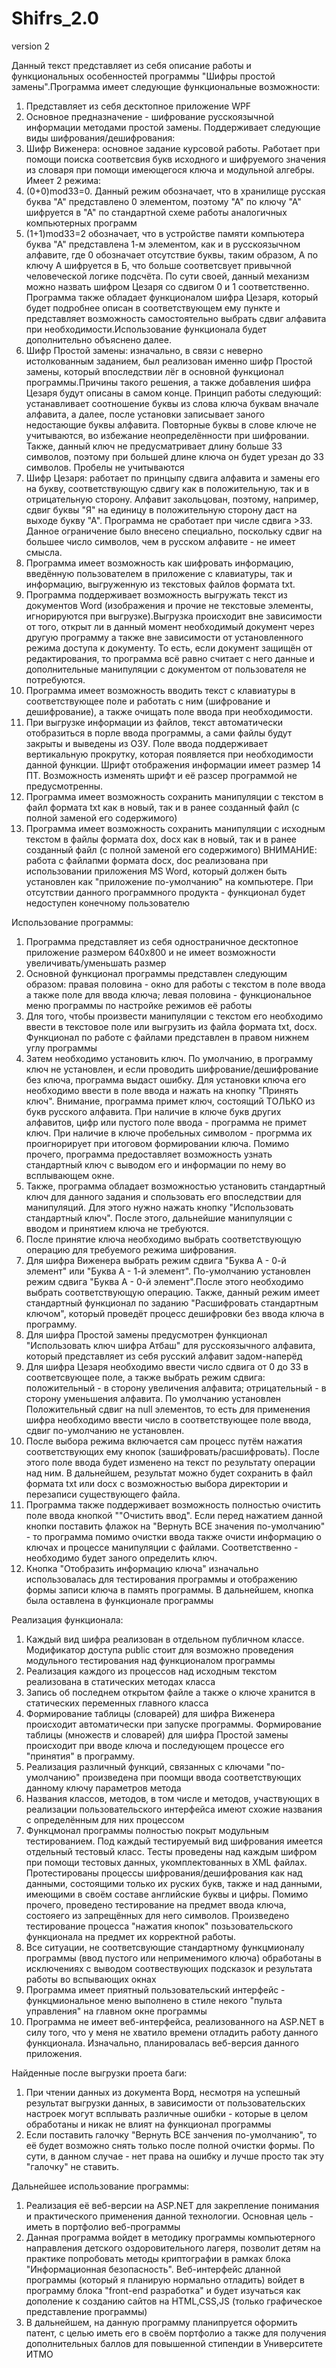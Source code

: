 # Shifrs_2.0
 version 2
 
 Данный текст представляет из себя описание работы и функциональных особенностей программы "Шифры простой замены".Программа имеет следующие функциональные возможности:
 
1. Представляет из себя десктопное приложение WPF
2. Основное предназначение - шифрование русскоязычной информации методами простой замены. Поддерживает следующие виды шифрования/дешифрования:
3. Шифр Виженера: основное задание курсовой работы. Работает при помощи поиска соответсвия букв исходного и шифруемого значения из словаря при помощи имеющегося ключа и модульной алгебры. Имеет 2 режима: 
4. (0+0)mod33=0. Данный режим обозначает, что в хранилище русская буква "А" представлено 0 элементом, поэтому "А" по ключу "А" шифруется в "А" по стандартной схеме работы аналогичных компьютерных программ 
5. (1+1)mod33=2 обозначает, что в устройстве памяти компьютера буква "А" представлена 1-м элементом, как и в русскоязычном алфавите, где 0 обозначает отсутствие буквы, таким образом, А по ключу А шифруется в Б, что больше соответсвует привычной человеческой логике подсчёта. По сути своей, данный механизм можно назвать шифром Цезаря со сдвигом 0 и 1 соответственно. Программа также обладает функционалом шифра Цезаря, который будет подробнее описан в соответствующем ему пункте и представляет возможность самостоятельно выбрать сдвиг алфавита при необходимости.Использование функционала будет дополнительно объяснено далее.
6. Шифр Простой замены: изначально, в связи с неверно истолкованным заданием, был реализован именно шифр Простой замены, который впоследствии лёг в основной функционал программы.Причины такого решения, а также добавления шифра Цезаря будут описаны в самом конце. Принцип работы следующий: устанавливает соотношение буквы из слова ключа буквам вначале алфавита, а далее, после установки записывает заного недостающие буквы алфавита. Повторные буквы в слове ключе не учитываются, во избежание неопределённости при шифровании. Также, данный ключ не предусматривает длину больше 33 символов, поэтому при большей длине ключа он будет урезан до 33 символов. Пробелы не учитываются
7. Шифр Цезаря: работает по принцыпу сдвига алфавита и замены его на букву, соответствующую сдвигу как в положительную, так и в отрицательную сторону. Алфавит закольцован, поэтому, например, сдвиг буквы "Я" на единицу в положительную сторону даст на выходе букву "А". Программа не сработает при числе сдвига >33. Данное ограничение было внесено специально, поскольку сдвиг на большее число символов, чем в русском алфавите - не имеет смысла. 
8. Программа имеет возможность как шифровать информацию, введённую пользователем в приложение с клавиатуры, так и информацию, выгруженную из текстовых файлов формата txt.
9. Программа поддерживает возможность выгружать текст из документов Word (изображения и прочие не текстовые элементы, игнорируются при выгрузке).Выгрузка происходит вне зависимости от того, открыт ли в данный момент необходимый документ через другую программу а также вне зависимости от установленного режима доступа к документу. То есть, если документ защищён от редактирования, то программа всё равно считает с него данные и дополнительные манипуляции с документом от пользователя не потребуются.
10. Программа имеет возможность вводить текст с клавиатуры в соответствующее поле и работать с ним (шифрование и дешифрование), а также очищать поле ввода при необходимости.
11. При выгрузке информации из файлов, текст автоматически отобразиться в порле ввода программы, а сами файлы будут закрыты и выведены из ОЗУ. Поле ввода поддерживает вертикальную прокрутку, которая появляется при необходимости данной функции. Шрифт отображения информации имеет размер 14 ПТ. Возможность изменять шрифт и её разсер программой не предусмотренны.
12. Программа имеет возможность сохранить манипуляции с текстом в файл формата txt как в новый, так и в ранее созданный файл (с полной заменой его содержимого)
13. Программа имеет возможность сохранить манипуляции с исходным текстом в файлы формата dox, docx как в новый, так и в ранее созданный файл (с полной заменой его содержимого)
ВНИМАНИЕ: работа с файлапми формата docx, doc реализована при использовании приложения MS Word, который должен быть установлен как "приложение по-умолчанию" на компьютере. При отсутствии данного программного продукта - функционал будет недоступен конечному пользователю
 
Использование программы:
1. Программа представляет из себя одностраничное десктопное приложение размером 640х800 и не имеет возможности увеличивать/уменьшать размер
2. Основной функционал программы представлен следующим образом: правая половина - окно для работы с текстом в поле ввода а также поле для ввода ключа; левая половина - функциональное меню программы по настройке режимов её работы
3. Для того, чтобы произвести манипуляции с текстом его необходимо ввести в текстовое поле или выгрузить из файла формата txt, docx. Функционал по работе с файлами представлен в правом нижнем углу программы
4. Затем необходимо установить ключ. По умолчанию, в программу ключ не установлен, и если проводить шифрование/дешифрование без ключа, программа выдаст ошибку. Для установки ключа его необходимо ввести в поле ввода и нажать на кнопку "Принять ключ". Внимание, программа примет ключ, состоящий ТОЛЬКО из букв русского алфавита. При наличие в ключе букв других алфавитов, цифр или пустого поле ввода - программа не примет ключ. При наличие в ключе пробельных символом - прогрмма их проигнорирует при итоговом формировании ключа. Помимо прочего, программа предоставляет возможность узнать стандартный ключ с выводом его и информации по нему во всплывающем окне.
5. Также, программа обладает возможностью установить стандартный ключ для данного задания и спользовать его впоследствии для манипуляций. Для этого нужно нажать кнопку "Использовать стандартный ключ". После этого, дальнейшие манипуляции с вводом и принятием ключа не требуются.
6. После принятие ключа необходимо выбрать соответствующую операцию для требуемого режима шифрования.
7. Для шифра Виженера выбрать режим сдвига "Буква А - 0-й элемент" или "Буква А - 1-й элемент". По-умолчанию установлен режим сдвига "Буква А - 0-й элемент".После этого необходимо выбрать соответствующую операцию. Также, данный режим имеет стандартный функционал по заданию "Расшифровать стандартным ключом", который проведёт процесс дешифровки без ввода ключа в программу.
8. Для шифра Простой замены предусмотрен функционал "Использовать ключ шифра Атбаш" для русскоязычного алфавита, который представляет из себя русский алфавит задом-наперёд
9. Для шифра Цезаря необходимо ввести число сдвига от 0 до 33 в соответсвующее поле, а также выбрать режим сдвига: положительный - в сторону увеличения алфавита; отрицательный - в сторону уменьшения алфавита. По умолчанию установлен Положительный сдвиг на null элементов, то есть для применения шифра необходимо ввести число в соответствующее поле ввода, сдвиг по-умолчанию не установлен.
10. После выбора режима включается сам процесс путём нажатия соответствующих ему кнопок (зашифровать/расшифровать). После этого поле ввода будет изменено на текст по результату операции над ним. В дальнейшем, результат можно будет сохранить в файл формата txt или docx с возможностью выбора директории и перезаписи существующего файла.
11. Программа также поддерживает возможность полностью очистить поле ввода кнопкой ""Очистить ввод". Если перед нажатием данной кнопки поставить флажок на "Вернуть ВСЕ значения по-умолчанию" - то программа помимо очистки ввода также очисти информацию о ключах и процессе манипуляции с файлами. Соответственно - необходимо будет заного определить ключ.
12. Кнопка "Отобразить информацию ключа" изначально использовалась для тестирования программы и отображению формы записи ключа в память программы. В дальнейшем, кнопка была оставлена в функционале программы

Реализация функционала:
1. Каждый вид шифра реализован в отдельном публичном классе. Модификатор доступа public стоит для возможно проведения модульного тестирования над функционалом программы
2. Реализация каждого из процессов над исходным текстом реализована в статических методах класса
3. Запись об последнем открытом файле а также о ключе хранится в статических переменных главного класса
4. Формирование таблицы (словарей) для шифра Виженера происходит автоматически при запуске программы. Формирование таблицы (множеств и словарей) для шифра Простой замены происходит при вводе ключа и последующем процессе его "принятия" в программу.
5. Реализация различный функций, связанных с ключами "по-умолчанию" произведена при поомщи ввода соответствующих данному ключу параметров метода
6. Названия классов, методов, в том числе и методов, участвующих в реализации пользовательского интерфейса имеют схожие названия с определённым для них процессом
7. Функцмонал программы полностью покрыт модульным тестированием. Под каждый тестируемый вид шифрования имеется отдельный тестовый класс. Тесты проведены над каждым шифром при помощи тестовых данных, укомплектованных в XML файлах. Протестированы процессы шифрования/дешифрования как над данными, состоящими только их руских букв, также и над данными, имеющими в своём составе английские буквы и цифры. Помимо прочего, проведено тестирование на предмет ввода ключа, состояего из запрещённых для него символов. Произведено тестирование процесса "нажатия кнопок" позьзовательского функционала на предмет их корректной работы.
8. Все ситуации, не соответсвующие стандартному функцмионалу программы (ввод пустого или неприменимого ключа) обработаны в исключениях с выводом соотвествующих подсказок и результата работы во вспывающих окнах
9. Программа имеет приятный пользовательский интерфейс - функцмиональное меню выполнено в стиле некого "пульта управления" на главном окне программы
10. Программа не имеет веб-интерфейса, реализованного на ASP.NET в силу того, что у меня не хватило времени отладить работу данного функционала. Изначально, планировалась веб-версия данного приложения.

Найденные после выгрузки проета баги:
1. При чтении данных из документа Ворд, несмотря на успешный результат выгрузки данных, в зависимости от пользовательских настроек могут всплывать различные ошибки - которые в целом обработаны и никак не влият на функционал программы
2. Если поставить галочку "Вернуть ВСЕ занчения по-умолчанию", то её будет возможно снять только после полной очистки формы. По сути, в данном случае - нет права на ошибку и лучше просто так эту "галочку" не ставить.

Дальнейшее использование программы:
1. Реализация её веб-версии на ASP.NET для закрепление понимания и практического применения данной технологии. Основная цель - иметь в портфолио веб-программы
2. Данная программа войдет в методику программы компьютерного направления детского оздоровительного лагеря, позволит детям на практике попробовать методы криптографии в рамках блока "Информационная безопасность". Веб-интерфейс дланной программы (который я планирую нормально отладить) войдет в программу блока "front-end разработка" и будет изучаться как дополение к созданию сайтов на HTML,CSS,JS (только графическое представление программы)
3. В дальнейшем, на данную программу планипруется оформить патент, с целью иметь его в своём портфолио а также для получения дополнительных баллов для повышенной стипендии в Университете ИТМО
